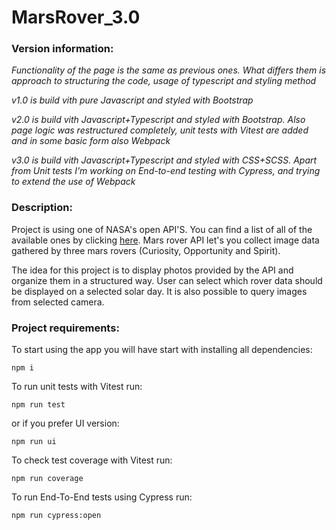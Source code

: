 # MarsRover_3.0
### Version information:
*Functionality of the page is the same as previous ones. What differs them is approach to structuring the code, usage of typescript and styling method*

*v1.0 is build vith pure Javascript and styled with Bootstrap*

*v2.0 is build vith Javascript+Typescript and styled with Bootstrap. Also page logic was restructured completely, unit tests with Vitest are added and in some basic form also Webpack*

*v3.0 is build vith Javascript+Typescript and styled with CSS+SCSS. Apart from Unit tests I'm working on End-to-end testing with Cypress, and trying to extend the use of Webpack*

### Description:

Project is using one of NASA's open API'S. You can find a list of all of the available ones by clicking [here](https://api.nasa.gov/). Mars rover API let's you collect image data gathered by three mars rovers (Curiosity, Opportunity and Spirit).

The idea for this project is to display photos provided by the API and organize them in a structured way. User can select which rover data should be displayed on a selected solar day. It is also possible to query images from selected camera.

### Project requirements:

To start using the app you will have start with installing all dependencies: 

`npm i`

To run unit tests with Vitest run:

`npm run test` 

or if you prefer UI version: 

`npm run ui`

To check test coverage with Vitest run:

`npm run coverage`

To run End-To-End tests using Cypress run:

`npm run cypress:open`

